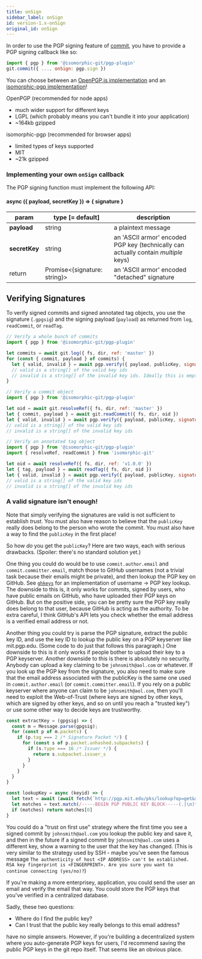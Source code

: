 ```yaml
---
title: onSign
sidebar_label: onSign
id: version-1.x-onSign
original_id: onSign
---
```


In order to use the PGP signing feature of [commit](./commit.md), you have to provide a PGP signing callback like so:

```js
import { pgp } from '@isomorphic-git/pgp-plugin'
git.commit({ ..., onSign: pgp.sign })
```

You can choose between an [OpenPGP.js implementation](https://github.com/isomorphic-git/openpgp-plugin) and an [isomorphic-pgp implementation](https://github.com/isomorphic-git/pgp-plugin)!

OpenPGP (recommended for node apps)
- much wider support for different keys
- LGPL (which probably means you can't bundle it into your application)
- ~164kb gzipped

isomorphic-pgp (recommended for browser apps)
- limited types of keys supported
- MIT
- ~21k gzipped

### Implementing your own `onSign` callback

The PGP signing function must implement the following API:

#### async ({ payload, secretKey }) => { signature }

| param         | type [= default]               | description                                                                         |
| ------------- | ------------------------------ | ----------------------------------------------------------------------------------- |
| **payload**   | string                         | a plaintext message                                                                 |
| **secretKey** | string                         | an 'ASCII armor' encoded PGP key (technically can actually contain _multiple_ keys) |
| return        | Promise\<{signature: string}\> | an 'ASCII armor' encoded "detached" signature                                       |

## Verifying Signatures

To verify signed commits and signed annotated tag objects, you use the signature (`.gpgsig`) and the signing payload (`payload`) as returned from `log`, `readCommit`, or `readTag`.

```js
// Verify a whole bunch of commits
import { pgp } from '@isomorphic-git/pgp-plugin'

let commits = await git.log({ fs, dir, ref: 'master' })
for (const { commit, payload } of commits) {
  let { valid, invalid } = await pgp.verify({ payload, publicKey, signature: commit.gpgsig })
  // valid is a string[] of the valid key ids
  // invalid is a string[] of the invalid key ids. Ideally this is empty.
}
```

```js
// Verify a commit object
import { pgp } from '@isomorphic-git/pgp-plugin'

let oid = await git.resolveRef({ fs, dir, ref: 'master' })
let { commit, payload } = await git.readCommit({ fs, dir, oid })
let { valid, invalid } = await pgp.verify({ payload, publicKey, signature: commit.gpgsig })
// valid is a string[] of the valid key ids
// invalid is a string[] of the invalid key ids
```

```js
// Verify an annotated tag object
import { pgp } from '@isomorphic-git/pgp-plugin'
import { resolveRef, readCommit } from 'isomorphic-git'

let oid = await resolveRef({ fs, dir, ref: 'v1.0.0' })
let { tag, payload } = await readTag({ fs, dir, oid })
let { valid, invalid } = await pgp.verify({ payload, publicKey, signature: tag.signature })
// valid is a string[] of the valid key ids
// invalid is a string[] of the invalid key ids
```

### A valid signature isn't enough!

Note that simply verifying the signatures are valid is not sufficient to establish _trust_.
You must also have reason to believe that the `publicKey` really does belong to the person who wrote the commit.
You must also have a way to find the `publicKey` in the first place!

So how _do_ you get the `publicKey`? Here are two ways, each with serious drawbacks. (Spoiler: there's no standard solution yet.)

One thing you could do would be to use `commit.author.email` and `commit.committer.email`, match those to GitHub usernames (not a trivial task because their emails might be private), and then lookup the PGP key on GitHub. See [`ghkeys`](https://www.npmjs.com/package/ghkeys) for an implementation of username -> PGP key lookup. The downside to this is, it only works for commits, signed by users, who have public emails on GitHub, who have uploaded their PGP keys on GitHub. But on the positive side, you can be pretty sure the PGP key really does belong to that user, because GitHub is acting as the authority. To be extra careful, I think GitHub's API lets you check whether the email address is a verified email address or not.

Another thing you could try is parse the PGP signature, extract the public key ID, and use the key ID to lookup the
public key on a PGP keyserver like mit.pgp.edu. (Some code to do just that follows this paragraph.) One downside to this is it only works if people bother to upload their key to a PGP keyserver. Another downside to this is there is absolutely no security. Anybody can upload a key claiming to be `johnsmith@aol.com` or whatever. If you look up the PGP key from the signature, you also need to make sure that the email address associated with the publicKey is the same one used in `commit.author.email` (or `commit.committer.email`). If you rely on a public keyserver where anyone can claim to be `johnsmith@aol.com`, then you'll need to exploit the Web-of-Trust (where keys are signed by other keys, which are signed by other keys, and so on until you reach a "trusted key") or use some other way to decide keys are trustworthy.

```js
const extractKey = (gpgsig) => {
  const m = Message.parse(gpgsig);
  for (const p of m.packets) {
    if (p.tag === 2 /* Signature Packet */) {
      for (const s of p.packet.unhashed.subpackets) {
        if (s.type === 16 /* Issuer */) {
          return s.subpacket.issuer_s
        }
      }
    }
  }
}

const lookupKey = async (keyid) => {
  let text = await (await fetch(`http://pgp.mit.edu/pks/lookup?op=get&search=0x${keyid}`)).text()
  let matches = text.match(/-----BEGIN PGP PUBLIC KEY BLOCK-----(.|\n)*-----END PGP PUBLIC KEY BLOCK-----/)
  if (matches) return matches[0]
}
```

You could do a "trust on first use" strategy where the first time you see a signed commit by `johnsmith@aol.com` you lookup the public key and save it, and then in the future if a signed commit by `johnsmith@aol.com` uses a different key, show a warning to the user that the key has changed. (This is very similar to the strategy used by SSH - maybe you've seen the famous message `The authenticity of host <IP ADDRESS> can't be established. RSA key fingerprint is <FINGERPRINT>. Are you sure you want to continue connecting (yes/no)?`)

If you're making a more enterprisey, application, you could send the user an email and verify the email that way. You could store the PGP keys that you've verified in a centralized database.

Sadly, these two questions:

- Where do I find the public key?
- Can I trust that the public key really belongs to this email address?

have no simple answers. However, if you're building a decentralized system where you auto-generate PGP keys for users, I'd recommend saving the public PGP keys in the git repo itself. That seems like an obvious place.
